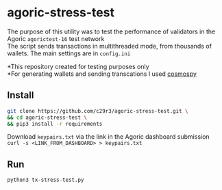 # agoric-stress-test  
The purpose of this utility was to test the performance of validators in the Agoric `agorictest-16` test network  
The script sends transactions in multithreaded mode, from thousands of wallets. The main settings are in `config.ini`  

*This repository created for testing purposes only  
*For generating wallets and sending transcations I used [cosmospy](https://github.com/hukkinj1/cosmospy)

## Install  
```bash
git clone https://github.com/c29r3/agoric-stress-test.git \
&& cd agoric-stress-test \
&& pip3 install -r requirements
```
Download `keypairs.txt` via the link in the Agoric dashboard submission  
`curl -s <LINK_FROM_DASHBOARD> > keypairs.txt`  

## Run  
`python3 tx-stress-test.py`  

